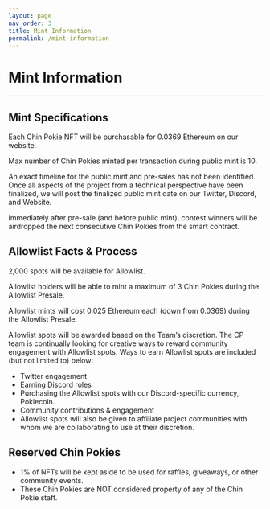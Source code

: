 ```yaml
---
layout: page
nav_order: 3
title: Mint Information
permalink: /mint-information
---
```

# Mint Information
---
## Mint Specifications
Each Chin Pokie NFT will be purchasable for 0.0369 Ethereum on our website.

Max number of Chin Pokies minted per transaction during public mint is 10.

An exact timeline for the public mint and pre-sales has not been identified. Once all aspects of the project from a technical perspective have been finalized, we will post the finalized public mint date on our Twitter, Discord, and Website. 

Immediately after pre-sale (and before public mint), contest winners will be airdropped the next consecutive Chin Pokies from the smart contract.

## Allowlist Facts & Process
2,000 spots will be available for Allowlist. 

Allowlist holders will be able to mint a maximum of 3 Chin Pokies during the Allowlist Presale.

Allowlist mints will cost 0.025 Ethereum each (down from 0.0369) during the Allowlist Presale. 

Allowlist spots will be awarded based on the Team’s discretion. The CP team is continually looking for creative ways to reward community engagement with Allowlist spots.  Ways to earn Allowlist spots are included (but not limited to) below:
  - Twitter engagement
  - Earning Discord roles
  - Purchasing the Allowlist spots with our Discord-specific currency, Pokiecoin. 
  - Community contributions & engagement
- Allowlist spots will also be given to affiliate project communities with whom we are collaborating to use at their discretion.

## Reserved Chin Pokies
- 1% of NFTs will be kept aside to be used for raffles, giveaways, or other community events. 
- These Chin Pokies are NOT considered property of any of the Chin Pokie staff. 
